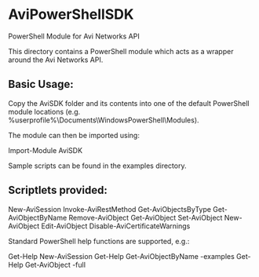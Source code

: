 # AviPowerShellSDK
PowerShell Module for Avi Networks API

This directory contains a PowerShell module which acts as a wrapper
around the Avi Networks API.

## Basic Usage:

Copy the AviSDK folder and its contents into one of the default PowerShell
module locations (e.g. %userprofile%\Documents\WindowsPowerShell\Modules).

The module can then be imported using:

Import-Module AviSDK

Sample scripts can be found in the examples directory.

## Scriptlets provided:

New-AviSession
Invoke-AviRestMethod
Get-AviObjectsByType
Get-AviObjectByName
Remove-AviObject
Get-AviObject
Set-AviObject
New-AviObject
Edit-AviObject
Disable-AviCertificateWarnings

Standard PowerShell help functions are supported, e.g.:

Get-Help New-AviSession
Get-Help Get-AviObjectByName -examples
Get-Help Get-AviObject -full
